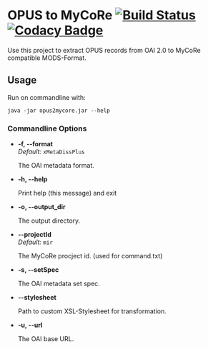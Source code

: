 # OPUS to MyCoRe [![Build Status](https://travis-ci.org/MyCoRe-Org/opus2mycore.svg?branch=master)](https://travis-ci.org/MyCoRe-Org/opus2mycore) [![Codacy Badge](https://api.codacy.com/project/badge/Grade/39b52bf6dd0c4130a7e003ffee4336bf)](https://www.codacy.com/app/MyCoRe/opus2mycore?utm_source=github.com&amp;utm_medium=referral&amp;utm_content=MyCoRe-Org/opus2mycore&amp;utm_campaign=Badge_Grade)

 Use this project to extract OPUS records from OAI 2.0 to MyCoRe compatible MODS-Format.
 
## Usage

Run on commandline with:
```shell
java -jar opus2mycore.jar --help
```

### Commandline Options

* **-f, --format**<br />
  *Default:* `xMetaDissPlus`<br />
  
  The OAI metadata format.
  
* **-h, --help**<br />

  Print help (this message) and exit
  
* **-o, --output_dir**<br />
  
  The output directory.

* **--projectId**<br />
  *Default:* `mir`<br />
  
  The MyCoRe procject id. (used for command.txt)

* **-s, --setSpec**<br />

  The OAI metadata set spec.
  
* **--stylesheet**<br />
  
  Path to custom XSL-Stylesheet for transformation.
  
* **-u, --url**<br />
  
  The OAI base URL.

